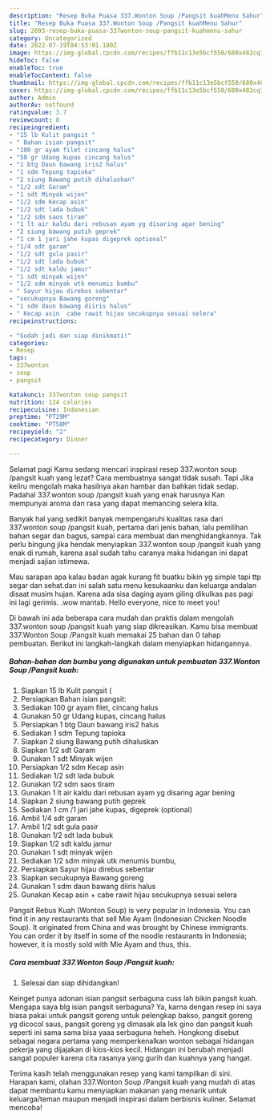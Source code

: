 ```yaml
---
description: "Resep Buka Puasa 337.Wonton Soup /Pangsit kuahMenu Sahur"
title: "Resep Buka Puasa 337.Wonton Soup /Pangsit kuahMenu Sahur"
slug: 2693-resep-buka-puasa-337wonton-soup-pangsit-kuahmenu-sahur
category: Uncategorized
date: 2022-07-19T04:53:01.180Z
image: https://img-global.cpcdn.com/recipes/ffb11c13e5bcf550/680x482cq70/337wonton-soup-pangsit-kuah-foto-resep-utama.jpg
hideToc: false
enableToc: true
enableTocContent: false
thumbnail: https://img-global.cpcdn.com/recipes/ffb11c13e5bcf550/680x482cq70/337wonton-soup-pangsit-kuah-foto-resep-utama.jpg
cover: https://img-global.cpcdn.com/recipes/ffb11c13e5bcf550/680x482cq70/337wonton-soup-pangsit-kuah-foto-resep-utama.jpg
author: Admin
authorAv: notfound
ratingvalue: 3.7
reviewcount: 8
recipeingredient:
- "15 lb Kulit pangsit "
- " Bahan isian pangsit"
- "100 gr ayam filet cincang halus"
- "50 gr Udang kupas cincang halus"
- "1 btg Daun bawang iris2 halus"
- "1 sdm Tepung tapioka"
- "2 siung Bawang putih dihaluskan"
- "1/2 sdt Garam"
- "1 sdt Minyak wijen"
- "1/2 sdm Kecap asin"
- "1/2 sdt lada bubuk"
- "1/2 sdm saos tiram"
- "1 lt air kaldu dari rebusan ayam yg disaring agar bening"
- "2 siung bawang putih geprek"
- "1 cm 1 jari jahe kupas digeprek optional"
- "1/4 sdt garam"
- "1/2 sdt gula pasir"
- "1/2 sdt lada bubuk"
- "1/2 sdt kaldu jamur"
- "1 sdt minyak wijen"
- "1/2 sdm minyak utk menumis bumbu"
- " Sayur hijau direbus sebentar"
- "secukupnya Bawang goreng"
- "1 sdm daun bawang diiris halus"
- " Kecap asin  cabe rawit hijau secukupnya sesuai selera"
recipeinstructions:

- "Sudah jadi dan siap dinikmati!"
categories:
- Resep
tags:
- 337wonton
- soup
- pangsit

katakunci: 337wonton soup pangsit 
nutrition: 124 calories
recipecuisine: Indonesian
preptime: "PT29M"
cooktime: "PT58M"
recipeyield: "2"
recipecategory: Dinner

---
```



Selamat pagi Kamu sedang mencari inspirasi resep 337.wonton soup /pangsit kuah yang lezat? Cara membuatnya sangat tidak susah. Tapi Jika keliru mengolah maka hasilnya akan hambar dan bahkan tidak sedap. Padahal 337.wonton soup /pangsit kuah yang enak harusnya Kan mempunyai aroma dan rasa yang dapat memancing selera kita.


Banyak hal yang sedikit banyak mempengaruhi kualitas rasa dari 337.wonton soup /pangsit kuah, pertama dari jenis bahan, lalu pemilihan bahan segar dan bagus, sampai cara membuat dan menghidangkannya. Tak perlu bingung jika hendak menyiapkan 337.wonton soup /pangsit kuah yang enak di rumah, karena asal sudah tahu caranya maka hidangan ini dapat menjadi sajian istimewa.

Mau sarapan apa kalau badan agak kurang fit buatku bikin yg simple tapi ttp segar dan sehat.dan ini salah satu menu kesukaanku dan keluarga andalan disaat musim hujan. Karena ada sisa daging ayam giling dikulkas pas pagi ini lagi gerimis. .wow mantab. Hello everyone, nice to meet you!


Di bawah ini ada beberapa cara mudah dan praktis dalam mengolah 337.wonton soup /pangsit kuah yang siap dikreasikan. Kamu bisa membuat 337.Wonton Soup /Pangsit kuah memakai 25 bahan dan 0 tahap pembuatan. Berikut ini langkah-langkah dalam menyiapkan hidangannya.

<!--inarticleads1-->

##### Bahan-bahan dan bumbu yang digunakan untuk pembuatan 337.Wonton Soup /Pangsit kuah:

1. Siapkan 15 lb Kulit pangsit (
1. Persiapkan  Bahan isian pangsit:
1. Sediakan 100 gr ayam filet, cincang halus
1. Gunakan 50 gr Udang kupas, cincang halus
1. Persiapkan 1 btg Daun bawang iris2 halus
1. Sediakan 1 sdm Tepung tapioka
1. Siapkan 2 siung Bawang putih dihaluskan
1. Siapkan 1/2 sdt Garam
1. Gunakan 1 sdt Minyak wijen
1. Persiapkan 1/2 sdm Kecap asin
1. Sediakan 1/2 sdt lada bubuk
1. Gunakan 1/2 sdm saos tiram
1. Gunakan 1 lt air kaldu dari rebusan ayam yg disaring agar bening
1. Siapkan 2 siung bawang putih geprek
1. Sediakan 1 cm /1 jari jahe kupas, digeprek (optional)
1. Ambil 1/4 sdt garam
1. Ambil 1/2 sdt gula pasir
1. Gunakan 1/2 sdt lada bubuk
1. Siapkan 1/2 sdt kaldu jamur
1. Gunakan 1 sdt minyak wijen
1. Sediakan 1/2 sdm minyak utk menumis bumbu,
1. Persiapkan  Sayur hijau direbus sebentar
1. Siapkan secukupnya Bawang goreng
1. Gunakan 1 sdm daun bawang diiris halus
1. Gunakan  Kecap asin + cabe rawit hijau secukupnya sesuai selera


Pangsit Rebus Kuah (Wonton Soup) is very popular in Indonesia. You can find it in any restaurants that sell Mie Ayam (Indonesian Chicken Noodle Soup). It originated from China and was brought by Chinese immigrants. You can order it by itself in some of the noodle restaurants in Indonesia; however, it is mostly sold with Mie Ayam and thus, this. 

<!--inarticleads2-->

##### Cara membuat 337.Wonton Soup /Pangsit kuah:


1. Selesai dan siap dihidangkan!

Keinget punya adonan isian pangsit serbaguna cuss lah bikin pangsit kuah. Mengapa saya blg isian pangsit serbaguna? Ya, karna dengan resep ini saya biasa pakai untuk pangsit goreng untuk pelengkap bakso, pangsit goreng yg dicocol saus, pangsit goreng yg dimasak ala lek gino dan pangsit kuah seperti ini sama sama bisa yaaa serbaguna heheh. Hongkong disebut sebagai negara pertama yang memperkenalkan wonton sebagai hidangan pekerja yang dijajakan di kios-kios kecil. Hidangan ini berubah menjadi sangat populer karena cita rasanya yang gurih dan kuahnya yang hangat. 

Terima kasih telah menggunakan resep yang kami tampilkan di sini. Harapan kami, olahan 337.Wonton Soup /Pangsit kuah yang mudah di atas dapat membantu kamu menyiapkan makanan yang menarik untuk keluarga/teman maupun menjadi inspirasi dalam berbisnis kuliner. Selamat mencoba!
